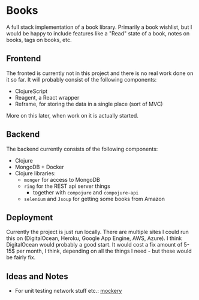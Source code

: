 # Books

A full stack implementation of a book library. Primarily a book wishlist, but 
I would be happy to include features like a "Read" state of a book, notes on books,
tags on books, etc.

## Frontend

The fronted is currently not in this project and there is no real work done on it so
far. It will probably consist of the following components:

* ClojureScript
* Reagent, a React wrapper
* Reframe, for storing the data in a single place (sort of MVC)

More on this later, when work on it is actually started.

## Backend

The backend currently consists of the following components:

* Clojure
* MongoDB + Docker
* Clojure libraries:
  * `monger` for access to MongoDB
  * `ring` for the REST api server things
    * together with `compojure` and `compojure-api`
  * `selenium` and `Jsoup` for getting some books from Amazon
  
## Deployment

Currently the project is just run locally. There are multiple sites I could run this
on (DigitalOcean, Heroku, Google App Engine, AWS, Azure). I think DigitalOcean would
probably a good start. It would cost a fix amount of 5-15$ per month, I think,
depending on all the things I need - but these would be fairly fix.

## Ideas and Notes

* For unit testing network stuff etc.: [mockery][1]


[1]: https://github.com/igrishaev/mockery